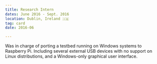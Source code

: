 ```yaml
---
title: Research Intern
dates: June 2016 - Sept. 2016
location: Dublin, Ireland 🇮🇪
tag: card
date: 2016-06

---
```

Was in charge of porting a testbed running on Windows systems to Raspberry Pi. Including several external USB devices with no support on Linux distributions, and a Windows-only graphical user interface.

